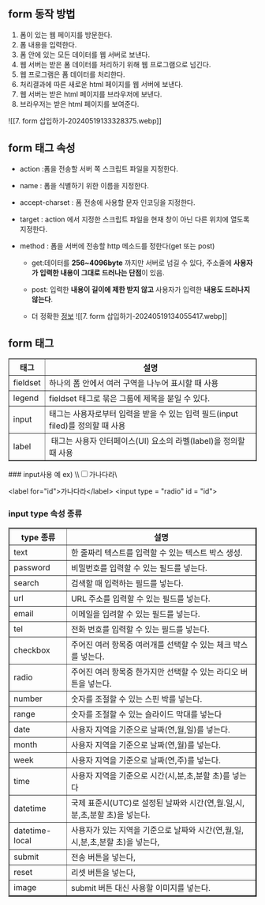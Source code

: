 ## form 동작 방법
<ol>
	<li>폼이 있는 웹 페이지를 방문한다.</li>
	<li>폼 내용을 입력한다.</li>
	<li>폼 안에 있는 모든 데이터를 웹 서버로 보낸다.</li>
	<li>웹 서버는 받은 폼 데이터를 처리하기 위해 웹 프로그램으로 넘긴다.</li>
	<li>웹 프로그램은 폼 데이터를 처리한다.</li>
	<li>처리결과에 따른 새로운 html 페이지를 웹 서버에 보낸다.</li>
	<li>웹 서버는 받은 html 페이지를 브라우저에 보낸다.</li>
	<li>브라우저는 받은 html 페이지를 보여준다.</li>
</ol>
![[7. form 삽입하기-20240519133328375.webp]]

## form 태그 속성
- action :폼을 전송할 서버 쪽 스크립트 파일을 지정한다.

- name : 폼을 식별하기 위한 이름을 지정한다.

- accept-charset : 폼 전송에 사용할 문자 인코딩을 지정한다.

- target : action 에서 지정한 스크립트 파일을 현재 창이 아닌 다른 위치에 열도록 지정한다.

- method : 폼을 서버에 전송할 http 메소드를 정한다(get 또는 post)
	- get:데이터를 **256~4096byte** 까지만 서버로 넘길 수 있다, 주소줄에 **사용자가 입력한 내용이 그대로 드러나는 단점**이 있음.

	- post: 입력한 **내용이 길이에 제한 받지 않고** 사용자가 입력한 **내용도 드러나지 않는다**.

	- 더 정확한 <a href = "https://velog.io/@tkejt1343/HTTP-Method%EC%9D%B8-GET-POST%EC%9D%98-%EC%B0%A8%EC%9D%B4">정보</a>
![[7. form 삽입하기-20240519134055417.webp]]


## form 태그
<table border = "1">
	<tr>
		<th>태그</th>
		<th>설명</th>
	</tr>
	<tr>
		<td>fieldset</td>
		<td>하나의 폼 안에서 여러 구역을 나누어 표시할 때 사용</td>
	</tr>
	<tr>
		<td>legend</td>
		<td>fieldset 태그로 묶은 그룹에 제목을 붇일 수 있다.</td>
	</tr>
	<tr>
		<td>input</td>
		<td>태그는 사용자로부터 입력을 받을 수 있는 입력 필드(input filed)를 정의할 때 사용</td>
	</tr>
	<tr>
		<td>label</td>
		<td> 태그는 사용자 인터페이스(UI) 요소의 라벨(label)을 정의할 때 사용</td>
	</tr>
</table>
### input사용 예
ex)
\<label>\<input type = "checkbox">가나다라\</label>

\<label for="id">가나다라\</label>
\<input type = "radio" id = "id">



### input type 속성 종류
<table border = "2">
	<tr>
		<th>type 종류</th>
		<th>설명</th>
	</tr>
	<tr>
		<td>text</td>
		<td>한 줄짜리 텍스트를 입력할 수 있는 텍스트 박스 생성.</td>
	</tr>
	<tr>
		<td>password</td>
		<td>비밀번호를 입력할 수 있는 필드를 넣는다.</td>
	</tr>
	<tr>
		<td>search</td>
		<td>검색할 때 입력하는 필드를 넣는다.</td>
	</tr>
	<tr>
		<td>url</td>
		<td>URL 주소를 입력할 수 있는 필드를 넣는다.</td>
	</tr>
	<tr>
		<td>email</td>
		<td>이메일을 입려할 수 있는 필드를 넣는다.</td>
	</tr>
	<tr>
		<td>tel</td>
		<td>전화 번호를 입력할 수 있는 필드를 넣는다.</td>
	</tr>
	<tr>
		<td>checkbox</td>
		<td>주어진 여러 항목중 여러개를 선택할 수 있는 체크 박스를 넣는다.</td>
	</tr>
	<tr>
		<td>radio</td>
		<td>주어진 여러 항목중 한가지만 선택할 수 있는 라디오 버튼을 넣는다.</td>
	</tr>
	<tr>
		<td>number</td>
		<td>숫자를 조절할 수 있는 스핀 박를 넣는다.</td>
	</tr>
	<tr>
		<td>range</td>
		<td>숫자를 조절할 수 있는 슬라이드 막대를 넣는다</td>
	</tr>
	<tr>
		<td>date</td>
		<td>사용자 지역을 기준으로 날짜(연,월,일)를 넣는다.</td>
	</tr>
	<tr>
		<td>month</td>
		<td>사용자 지역을 기준으로 날짜(연,월)를 넣는다.</td>
	</tr>
	<tr>
		<td>week</td>
		<td>사용자 지역을 기준으로 날짜(연,주)를 넣는다.</td>
	</tr>
	<tr>
		<td>time</td>
		<td>사용자 지역을 기준으로 시간(시,분,초,분할 초)를 넣는다</td>
	</tr>
	<tr>
		<td>datetime</td>
		<td>국제 표준시(UTC)로 설정된 날짜와 시간(연,월.일,시,분,초,분할 초)을 넣는다.</td>
	</tr>
	<tr>
		<td>datetime-local</td>
		<td>사용자가 있는 지역을 기준으로 날짜와 시간(연,월,일,시,분,초,분할 초)을 넣는다,</td>
	</tr>
	<tr>
		<td>submit</td>
		<td>전송 버튼을 넣는다,</td>
	</tr>
	<tr>
		<td>reset</td>
		<td>리셋 버튼을 넣는다,</td>
	</tr>
	<tr>
		<td>image</td>
		<td>submit 버튼 대신 사용할 이미지를 넣는다.</td>
	</tr>
</table>